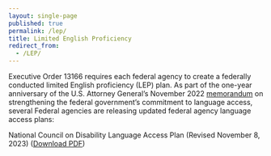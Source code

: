 ```yaml
---
layout: single-page
published: true
permalink: /lep/
title: Limited English Proficiency
redirect_from:
  - /LEP/
---
```

Executive Order 13166 requires each federal agency to create a federally conducted limited English proficiency (LEP) plan.  As part of the one-year anniversary of the U.S. Attorney General’s November 2022 [memorandum](https://www.justice.gov/file/1553196/download) on strengthening the federal government’s commitment to language access, several Federal agencies are releasing updated federal agency language access plans:



National Council on Disability Language Access Plan (Revised November 8, 2023) ([Download PDF](https://www.lep.gov/sites/lep/files/media/document/2023-11/2023%20National%20Council%20on%20Disability%20%28NCD%29%20Language%20Access%20Plan.pdf))
